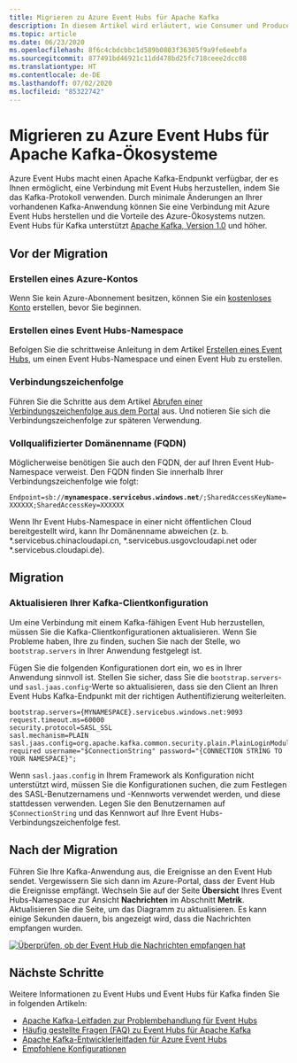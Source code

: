 ```yaml
---
title: Migrieren zu Azure Event Hubs für Apache Kafka
description: In diesem Artikel wird erläutert, wie Consumer und Producer, die unterschiedliche Protokolle verwenden (AMQP, Apache Kafka und HTTPS), über Azure Event Hubs Ereignisse austauschen können.
ms.topic: article
ms.date: 06/23/2020
ms.openlocfilehash: 8f6c4cbdcbbc1d589b0803f36305f9a9fe6eebfa
ms.sourcegitcommit: 877491bd46921c11dd478bd25fc718ceee2dcc08
ms.translationtype: HT
ms.contentlocale: de-DE
ms.lasthandoff: 07/02/2020
ms.locfileid: "85322742"
---
```

# <a name="migrate-to-azure-event-hubs-for-apache-kafka-ecosystems"></a>Migrieren zu Azure Event Hubs für Apache Kafka-Ökosysteme
Azure Event Hubs macht einen Apache Kafka-Endpunkt verfügbar, der es Ihnen ermöglicht, eine Verbindung mit Event Hubs herzustellen, indem Sie das Kafka-Protokoll verwenden. Durch minimale Änderungen an Ihrer vorhandenen Kafka-Anwendung können Sie eine Verbindung mit Azure Event Hubs herstellen und die Vorteile des Azure-Ökosystems nutzen. Event Hubs für Kafka unterstützt [Apache Kafka, Version 1.0](https://kafka.apache.org/10/documentation.html) und höher.

## <a name="pre-migration"></a>Vor der Migration 

### <a name="create-an-azure-account"></a>Erstellen eines Azure-Kontos
Wenn Sie kein Azure-Abonnement besitzen, können Sie ein [kostenloses Konto](https://azure.microsoft.com/free/?ref=microsoft.com&utm_source=microsoft.com&utm_medium=docs&utm_campaign=visualstudio) erstellen, bevor Sie beginnen.

### <a name="create-an-event-hubs-namespace"></a>Erstellen eines Event Hubs-Namespace
Befolgen Sie die schrittweise Anleitung in dem Artikel [Erstellen eines Event Hubs](event-hubs-create.md), um einen Event Hubs-Namespace und einen Event Hub zu erstellen. 

### <a name="connection-string"></a>Verbindungszeichenfolge
Führen Sie die Schritte aus dem Artikel [Abrufen einer Verbindungszeichenfolge aus dem Portal](event-hubs-get-connection-string.md#get-connection-string-from-the-portal) aus. Und notieren Sie sich die Verbindungszeichenfolge zur späteren Verwendung. 

### <a name="fully-qualified-domain-name-fqdn"></a>Vollqualifizierter Domänenname (FQDN)
Möglicherweise benötigen Sie auch den FQDN, der auf Ihren Event Hub-Namespace verweist. Den FQDN finden Sie innerhalb Ihrer Verbindungszeichenfolge wie folgt:

`Endpoint=sb://`**`mynamespace.servicebus.windows.net`**`/;SharedAccessKeyName=XXXXXX;SharedAccessKey=XXXXXX`

Wenn Ihr Event Hubs-Namespace in einer nicht öffentlichen Cloud bereitgestellt wird, kann Ihr Domänenname abweichen (z. b. \*.servicebus.chinacloudapi.cn, \*.servicebus.usgovcloudapi.net oder \*.servicebus.cloudapi.de).

## <a name="migration"></a>Migration 

### <a name="update-your-kafka-client-configuration"></a>Aktualisieren Ihrer Kafka-Clientkonfiguration

Um eine Verbindung mit einem Kafka-fähigen Event Hub herzustellen, müssen Sie die Kafka-Clientkonfigurationen aktualisieren. Wenn Sie Probleme haben, Ihre zu finden, suchen Sie nach der Stelle, wo `bootstrap.servers` in Ihrer Anwendung festgelegt ist.

Fügen Sie die folgenden Konfigurationen dort ein, wo es in Ihrer Anwendung sinnvoll ist. Stellen Sie sicher, dass Sie die `bootstrap.servers`- und `sasl.jaas.config`-Werte so aktualisieren, dass sie den Client an Ihren Event Hubs Kafka-Endpunkt mit der richtigen Authentifizierung weiterleiten. 

```
bootstrap.servers={MYNAMESPACE}.servicebus.windows.net:9093
request.timeout.ms=60000
security.protocol=SASL_SSL
sasl.mechanism=PLAIN
sasl.jaas.config=org.apache.kafka.common.security.plain.PlainLoginModule required username="$ConnectionString" password="{CONNECTION STRING TO YOUR NAMESPACE}";
``` 

Wenn `sasl.jaas.config` in Ihrem Framework als Konfiguration nicht unterstützt wird, müssen Sie die Konfigurationen suchen, die zum Festlegen des SASL-Benutzernamens und -Kennworts verwendet werden, und diese stattdessen verwenden. Legen Sie den Benutzernamen auf `$ConnectionString` und das Kennwort auf Ihre Event Hubs-Verbindungszeichenfolge fest.

## <a name="post-migration"></a>Nach der Migration
Führen Sie Ihre Kafka-Anwendung aus, die Ereignisse an den Event Hub sendet. Vergewissern Sie sich dann im Azure-Portal, dass der Event Hub die Ereignisse empfängt. Wechseln Sie auf der Seite **Übersicht** Ihres Event Hubs-Namespace zur Ansicht **Nachrichten** im Abschnitt **Metrik**. Aktualisieren Sie die Seite, um das Diagramm zu aktualisieren. Es kann einige Sekunden dauern, bis angezeigt wird, dass die Nachrichten empfangen wurden. 

[![Überprüfen, ob der Event Hub die Nachrichten empfangen hat](./media/getstarted-dotnet-standard-send-v2/verify-messages-portal.png)](./media/getstarted-dotnet-standard-send-v2/verify-messages-portal.png#lightbox)


## <a name="next-steps"></a>Nächste Schritte
Weitere Informationen zu Event Hubs und Event Hubs für Kafka finden Sie in folgenden Artikeln:  

- [Apache Kafka-Leitfaden zur Problembehandlung für Event Hubs](apache-kafka-troubleshooting-guide.md)
- [Häufig gestellte Fragen (FAQ) zu Event Hubs für Apache Kafka](apache-kafka-frequently-asked-questions.md)
- [Apache Kafka-Entwicklerleitfaden für Azure Event Hubs](apache-kafka-developer-guide.md)
- [Empfohlene Konfigurationen](https://github.com/Azure/azure-event-hubs-for-kafka/blob/master/CONFIGURATION.md)
